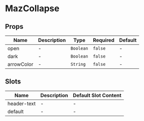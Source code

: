 # MazCollapse

## Props

<!-- @vuese:MazCollapse:props:start -->

| Name       | Description | Type      | Required | Default |
| ---------- | ----------- | --------- | -------- | ------- |
| open       | -           | `Boolean` | `false`  | -       |
| dark       | -           | `Boolean` | `false`  | -       |
| arrowColor | -           | `String`  | `false`  | -       |

<!-- @vuese:MazCollapse:props:end -->

## Slots

<!-- @vuese:MazCollapse:slots:start -->

| Name        | Description | Default Slot Content |
| ----------- | ----------- | -------------------- |
| header-text | -           | -                    |
| default     | -           | -                    |

<!-- @vuese:MazCollapse:slots:end -->
